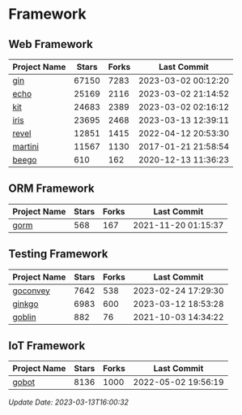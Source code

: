 # Framework

## Web Framework
| Project Name | Stars | Forks | Last Commit |
| ------------ | ----- | ----- | ----------- |
| [gin](https://github.com/gin-gonic/gin) | 67150 | 7283 | 2023-03-02 00:12:20 |
| [echo](https://github.com/labstack/echo) | 25169 | 2116 | 2023-03-02 21:14:52 |
| [kit](https://github.com/go-kit/kit) | 24683 | 2389 | 2023-03-02 02:16:12 |
| [iris](https://github.com/kataras/iris) | 23695 | 2468 | 2023-03-13 12:39:11 |
| [revel](https://github.com/revel/revel) | 12851 | 1415 | 2022-04-12 20:53:30 |
| [martini](https://github.com/go-martini/martini) | 11567 | 1130 | 2017-01-21 21:58:54 |
| [beego](https://github.com/astaxie/beego) | 610 | 162 | 2020-12-13 11:36:23 |

## ORM Framework
| Project Name | Stars | Forks | Last Commit |
| ------------ | ----- | ----- | ----------- |
| [gorm](https://github.com/jinzhu/gorm) | 568 | 167 | 2021-11-20 01:15:37 |

## Testing Framework
| Project Name | Stars | Forks | Last Commit |
| ------------ | ----- | ----- | ----------- |
| [goconvey](https://github.com/smartystreets/goconvey) | 7642 | 538 | 2023-02-24 17:29:30 |
| [ginkgo](https://github.com/onsi/ginkgo) | 6983 | 600 | 2023-03-12 18:53:28 |
| [goblin](https://github.com/franela/goblin) | 882 | 76 | 2021-10-03 14:34:22 |

## IoT Framework
| Project Name | Stars | Forks | Last Commit |
| ------------ | ----- | ----- | ----------- |
| [gobot](https://github.com/hybridgroup/gobot) | 8136 | 1000 | 2022-05-02 19:56:19 |

*Update Date: 2023-03-13T16:00:32*